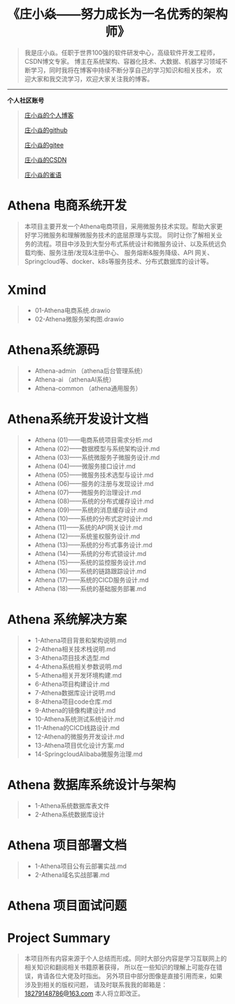 # <h1 align="center">《庄小焱——努力成长为一名优秀的架构师》</h1>

>我是庄小焱。任职于世界100强的软件研发中心，高级软件开发工程师，CSDN博文专家。 
> 博主在系统架构、容器化技术、大数据、机器学习领域不断学习，同时我将在博客中持续不断分享自己的学习知识和相关技术， 
> 欢迎大家和我交流学习，欢迎大家关注我的博客。
-----------------------------------------------------------------------------------------------
**个人社区账号**

> [庄小焱的个人博客](https://2462612540.github.io/SeniorArchitect/)
> 
> [庄小焱的github](https://github.com/2462612540)
>
> [庄小焱的gitee](https://gitee.com/xjl2462612540)
>
> [庄小焱的CSDN](https://blog.csdn.net/weixin_41605937?type=blog)
>
> [庄小焱的雀语](https://www.yuque.com/dashboard/my_books)




# Athena 电商系统开发

> 本项目主要开发一个Athena电商项目，采用微服务技术实现。帮助大家更好学习微服务和理解微服务技术的底层原理与实现。
> 同时让你了解相关业务的流程。项目中涉及到大型分布式系统设计和微服务设计、以及系统远负载均衡、服务注册/发现&注册中心、
> 服务熔断&服务降级、API 网关、Springcloud等、docker、k8s等服务技术、分布式数据库的设计等。




# Xmind

> - 01-Athena电商系统.drawio
> - 02-Athena微服务架构图.drawio

# Athena系统源码

> - Athena-admin    （athena后台管理系统）
> - Athena-ai       （athenaAI系统）
> - Athena-common   （athena通用服务）



# Athena系统开发设计文档

> - Athena (01)——电商系统项目需求分析.md
> - Athena (02)——数据模型与系统架构设计.md
> - Athena (03)——系统微服务子微服务设计.md
> - Athena (04)——微服务接口设计.md
> - Athena (05)——微服务技术选型与设计.md
> - Athena (06)——服务的注册与发现设计.md
> - Athena (07)——微服务的治理设计.md
> - Athena (08)——系统的分布式缓存设计.md
> - Athena (09)——系统的消息缓存设计.md
> - Athena (10)——系统的分布式定时设计.md
> - Athena (11)——系统的API网关设计.md
> - Athena (12)——系统鉴权服务设计.md
> - Athena (13)——系统的分布式事务设计.md
> - Athena (14)——系统的分布式锁设计.md
> - Athena (15)——系统的监控服务设计.md
> - Athena (16)——系统的链路跟踪设计.md
> - Athena (17)——系统的CICD服务设计.md
> - Athena (18)——系统的基础服务部署.md

# Athena 系统解决方案

> - 1-Athena项目背景和架构说明.md
> - 2-Athena相关技术栈说明.md
> - 3-Athena项目技术选型.md
> - 4-Athena系统相关参数说明.md
> - 5-Athena相关开发环境构建.md
> - 6-Athena项目构建设计.md
> - 7-Athena数据库设计说明.md
> - 8-Athena项目code仓库.md
> - 9-Athena的镜像构建设计.md
> - 10-Athena系统测试系统设计.md
> - 11-Athena的CICD线路设计.md
> - 12-Athena的微服务开发设计.md
> - 13-Athena项目优化设计方案.md
> - 14-SpringcloudAlibaba微服务治理.md

# Athena 数据库系统设计与架构

> - 1-Athena系统数据库表文件
> - 2-Athena系统数据库设计

# Athena 项目部署文档

> - 1-Athena项目公有云部署实战.md
> - 2-Athena域名实战部署.md

# Athena 项目面试问题



# Project Summary
> 本项目所有内容来源于个人总结而形成。同时大部分内容是学习互联网上的相关知识和翻阅相关书籍原著获得，
> 所以在一些知识的理解上可能存在错误，肯请各位大佬及时指出。
> 另外项目中部分图像是直接引用而来，如果涉及到相关的版权问题，
> 请及时联系我我的邮箱是：18279148786@163.com 本人将立即改正。
